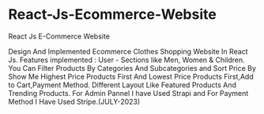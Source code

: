 # React-Js-Ecommerce-Website
React Js E-Commerce Website

Design And Implemented Ecommerce Clothes Shopping Website In React Js.
Features implemented : User - Sections like Men, Women & Children. 
You Can Filter Products By Categories And Subcategories and Sort Price By Show Me Highest Price Products First And Lowest Price Products First,Add to Cart,Payment Method.
Different Layout Like Featured Products And Trending Products.
For Admin Pannel I have Used Strapi and For Payment Method I Have Used Stripe.(JULY-2023)
